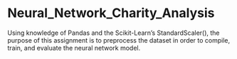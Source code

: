 # Neural_Network_Charity_Analysis
Using knowledge of Pandas and the Scikit-Learn’s StandardScaler(),  the purpose of this assignment is to preprocess the dataset in order to compile, train, and evaluate the neural network model.
